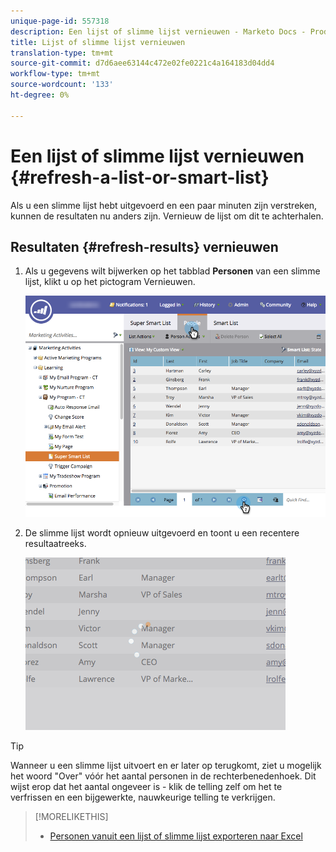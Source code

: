 ```yaml
---
unique-page-id: 557318
description: Een lijst of slimme lijst vernieuwen - Marketo Docs - Productdocumentatie
title: Lijst of slimme lijst vernieuwen
translation-type: tm+mt
source-git-commit: d7d6aee63144c472e02fe0221c4a164183d04dd4
workflow-type: tm+mt
source-wordcount: '133'
ht-degree: 0%

---
```



# Een lijst of slimme lijst vernieuwen {#refresh-a-list-or-smart-list}

Als u een slimme lijst hebt uitgevoerd en een paar minuten zijn verstreken, kunnen de resultaten nu anders zijn. Vernieuw de lijst om dit te achterhalen.

## Resultaten {#refresh-results} vernieuwen

1. Als u gegevens wilt bijwerken op het tabblad **Personen** van een slimme lijst, klikt u op het pictogram Vernieuwen.

   ![](assets/refreshbutton.png)

1. De slimme lijst wordt opnieuw uitgevoerd en toont u een recentere resultaatreeks.

   ![](assets/loadingrefresh.png)

>[!TIP]
>
>Wanneer u een slimme lijst uitvoert en er later op terugkomt, ziet u mogelijk het woord &quot;Over&quot; vóór het aantal personen in de rechterbenedenhoek. Dit wijst erop dat het aantal ongeveer is - klik de telling zelf om het te verfrissen en een bijgewerkte, nauwkeurige telling te verkrijgen.

>[!MORELIKETHIS]
>
>* [Personen vanuit een lijst of slimme lijst exporteren naar Excel](../../../../product-docs/core-marketo-concepts/smart-lists-and-static-lists/managing-people-in-smart-lists/export-people-to-excel-from-a-list-or-smart-list.md)

>



